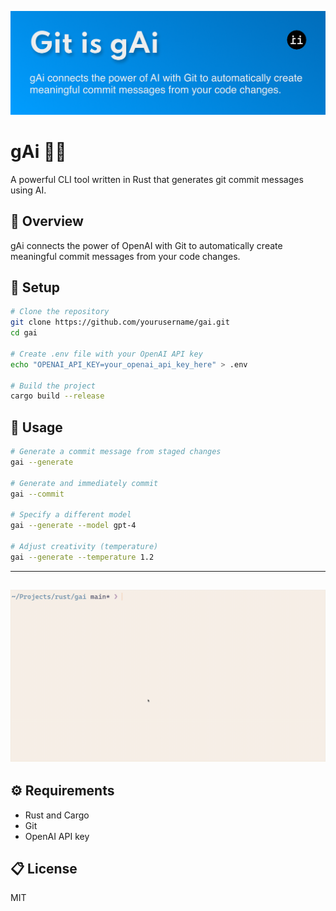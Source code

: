 ![gAi](./gai.png)

# gAi 🤖📝

A powerful CLI tool written in Rust that generates git commit messages using AI.

## 🦀 Overview

gAi connects the power of OpenAI with Git to automatically create meaningful commit messages from your code changes.

## 🔧 Setup

```bash
# Clone the repository
git clone https://github.com/yourusername/gai.git
cd gai

# Create .env file with your OpenAI API key
echo "OPENAI_API_KEY=your_openai_api_key_here" > .env

# Build the project
cargo build --release
```

## 🚀 Usage

```bash
# Generate a commit message from staged changes
gai --generate

# Generate and immediately commit
gai --commit

# Specify a different model
gai --generate --model gpt-4

# Adjust creativity (temperature)
gai --generate --temperature 1.2
```

---
![gai_vid](./vid.gif)
---

## ⚙️ Requirements

- Rust and Cargo
- Git
- OpenAI API key

## 📋 License

MIT
